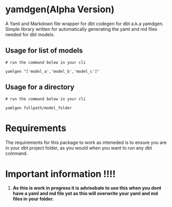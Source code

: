 # yamdgen(Alpha Version)
A Yaml and Markdown file wrapper for dbt codegen for dbt a.k.a yamdgen. Simple library written for automatically generating the yaml and md files needed for dbt models.

## Usage for list of models

```
# run the command below in your cli 

yamlgen "['model_a','model_b','model_c']"

```


## Usage for a directory

```
# run the command below in your cli 

yamlgen fullpath/model_folder

```

# Requirements

The requirements for this package to work as inteneded is to ensure you are in your dbt project folder, as you would when you want to run any dbt command.

# **Important information !!!!**

1. **As this is work in progress it is advisebale to use this when you dont have a yaml and md file yet as this will  overwrite your yaml and md files in your folder.**



